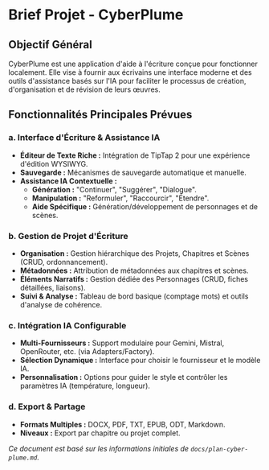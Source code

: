 # Brief Projet - CyberPlume

## Objectif Général

CyberPlume est une application d'aide à l'écriture conçue pour fonctionner localement. Elle vise à fournir aux écrivains une interface moderne et des outils d'assistance basés sur l'IA pour faciliter le processus de création, d'organisation et de révision de leurs œuvres.

## Fonctionnalités Principales Prévues

### a. Interface d'Écriture & Assistance IA

*   **Éditeur de Texte Riche :** Intégration de TipTap 2 pour une expérience d'édition WYSIWYG.
*   **Sauvegarde :** Mécanismes de sauvegarde automatique et manuelle.
*   **Assistance IA Contextuelle :**
    *   **Génération :** "Continuer", "Suggérer", "Dialogue".
    *   **Manipulation :** "Reformuler", "Raccourcir", "Étendre".
    *   **Aide Spécifique :** Génération/développement de personnages et de scènes.

### b. Gestion de Projet d'Écriture

*   **Organisation :** Gestion hiérarchique des Projets, Chapitres et Scènes (CRUD, ordonnancement).
*   **Métadonnées :** Attribution de métadonnées aux chapitres et scènes.
*   **Éléments Narratifs :** Gestion dédiée des Personnages (CRUD, fiches détaillées, liaisons).
*   **Suivi & Analyse :** Tableau de bord basique (comptage mots) et outils d'analyse de cohérence.

### c. Intégration IA Configurable

*   **Multi-Fournisseurs :** Support modulaire pour Gemini, Mistral, OpenRouter, etc. (via Adapters/Factory).
*   **Sélection Dynamique :** Interface pour choisir le fournisseur et le modèle IA.
*   **Personnalisation :** Options pour guider le style et contrôler les paramètres IA (température, longueur).

### d. Export & Partage

*   **Formats Multiples :** DOCX, PDF, TXT, EPUB, ODT, Markdown.
*   **Niveaux :** Export par chapitre ou projet complet.

*Ce document est basé sur les informations initiales de `docs/plan-cyber-plume.md`.*